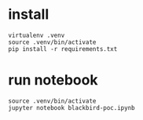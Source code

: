 # install

```
virtualenv .venv
source .venv/bin/activate
pip install -r requirements.txt
```

# run notebook

```
source .venv/bin/activate
jupyter notebook blackbird-poc.ipynb
```
